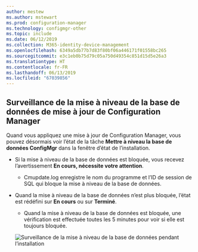 ```yaml
---
author: mestew
ms.author: mstewart
ms.prod: configuration-manager
ms.technology: configmgr-other
ms.topic: include
ms.date: 06/12/2019
ms.collection: M365-identity-device-management
ms.openlocfilehash: 6349a5db77b7d83f80bf06a446171f01558bc265
ms.sourcegitcommit: e3c1eb0b75d79c05a750d49354c851d15d5e26a3
ms.translationtype: HT
ms.contentlocale: fr-FR
ms.lasthandoff: 06/13/2019
ms.locfileid: "67039856"
---
```

## <a name="configuration-manager-update-database-upgrade-monitoring"></a>Surveillance de la mise à niveau de la base de données de mise à jour de Configuration Manager

Quand vous appliquez une mise à jour de Configuration Manager, vous pouvez désormais voir l’état de la tâche **Mettre à niveau la base de données ConfigMgr** dans la fenêtre d’état de l’installation.

- Si la mise à niveau de la base de données est bloquée, vous recevez l’avertissement **En cours, nécessite votre attention**.
   - Cmupdate.log enregistre le nom du programme et l’ID de session de SQL qui bloque la mise à niveau de la base de données.
- Quand la mise à niveau de la base de données n’est plus bloquée, l’état est rédéfini sur **En cours** ou sur **Terminé**.
   - Quand la mise à niveau de la base de données est bloquée, une vérification est effectuée toutes les 5 minutes pour voir si elle est toujours bloquée.

   ![Surveillance de la mise à niveau de la base de données pendant l’installation](../../media/4200581-database-upgrade-monitoring.png)


